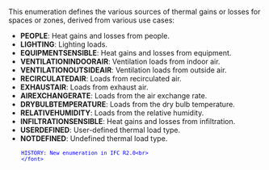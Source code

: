 ﻿This enumeration defines the various sources of thermal gains or losses for spaces or zones, derived from various use cases:

* **PEOPLE**: Heat gains and losses from people.
* **LIGHTING**: Lighting loads.
* **EQUIPMENTSENSIBLE**: Heat gains and losses from equipment.
* **VENTILATIONINDOORAIR**: Ventilation loads from indoor air.
* **VENTILATIONOUTSIDEAIR**: Ventilation loads from outside air.
* **RECIRCULATEDAIR**: Loads from recirculated air.
* **EXHAUSTAIR**: Loads from exhaust air.
* **AIREXCHANGERATE**: Loads from the air exchange rate.
* **DRYBULBTEMPERATURE**: Loads from the dry bulb temperature.
* **RELATIVEHUMIDITY**: Loads from the relative humidity.
* **INFILTRATIONSENSIBLE**: Heat gains and losses from infiltration.
* **USERDEFINED**: User-defined thermal load type.
* **NOTDEFINED**: Undefined thermal load type.

> <font color="#0000ff" size="-1">
    	HISTORY: New enumeration in IFC R2.0<br>
    	</font>